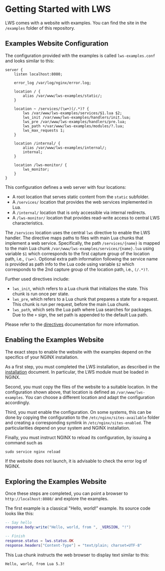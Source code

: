 # Getting Started with LWS

LWS comes with a website with examples. You can find the site in the `/examples` folder of this
repository.


## Examples Website Configuration

The configuration provided with the examples is called `lws-examples.conf` and looks similar to
this:

```nginx
server {
	listen localhost:8080;
	
	error_log /var/log/nginx/error.log;

	location / {
		alias /var/www/lws-examples/static/;
	}

	location ~ /services/(\w+)(/.*)? {
		lws /var/www/lws-examples/services/$1.lua $2;
		lws_init /var/www/lws-examples/handlers/init.lua;
		lws_pre /var/www/lws-examples/handlers/pre.lua;
		lws_path +/var/www/lws-examples/modules/?.lua;
		lws_max_requests 1;
	}

	location /internal/ {
		alias /var/www/lws-examples/internal/;
		internal;
	}

	location /lws-monitor/ {
		lws_monitor;
	}
}
```

This configuration defines a web server with four locations:
- A root location that serves static content from the `static` subfolder.
- A `/services/` location that provides the web services implemented in Lua.
- A `/internal/` location that is only accessible via internal redirects.
- A `/lws-monitor/` location that provides read-write access to central LWS characteristics.

The `/services` location uses the central `lws` directive to enable the LWS handler. The directive
maps paths to files with main Lua chunks that implement a web service. Specifically, the path
`/services/{name}` is mapped to the main Lua chunk `/var/www/lws-examples/services/{name}.lua`
using variable `$1` which corresponds to the first capture group of the location path, i.e.,
`(\w+)`. Optional extra path information following the service name is provided as path info to
the Lua code using variable `$2` which corresponds to the 2nd capture group of the location path,
i.e., `(/.*)?`.

Further used directives include:

- `lws_init`, which refers to a Lua chunk that initializes the state. This chunk is run once per
state.
- `lws_pre`, which refers to a Lua chunk that prepares a state for a request. This chunk is run
per request, before the main Lua chunk.
- `lws_path`, which sets the Lua path where Lua searches for packages. Due to the `+` sign, the
set path is appended to the default Lua path.

Please refer to the [directives](Directives.md) documentation for more information.


## Enabling the Examples Website

The exact steps to enable the website with the examples depend on the specifics of your NGINX
installation.

As a first step, you must completed the LWS installation, as described in the
[installation](Installation.md) document. In particular, the LWS module must be loaded in NGINX.

Second, you must copy the files of the website to a suitable location. In the configuration shown
above, that location is defined as `/var/www/lws-examples`. You can choose a different
location and adapt the configuration accordingly.

Third, you must enable the configuration. On some systems, this can be done by copying the
configuration to the `/etc/nginx/sites-available` folder and creating a corresponding symlink in
`/etc/nginx/sites-enabled`. The particularities depend on your system and NGINX installation.

Finally, you must instruct NGINX to reload its configuration, by issuing a command such as

```
sudo service nginx reload
```

If the website does not launch, it is advisable to check the error log of NGINX.


## Exploring the Examples Website

Once these steps are completed, you can point a browser to `http://localhost:8080/` and explore
the examples.

The first example is a classical "Hello, world!" example. Its source code looks like this:

```lua
-- Say hello
response.body:write("Hello, world, from ", _VERSION, "!")

-- Finish
response.status = lws.status.OK
response.headers["Content-Type"] = "text/plain; charset=UTF-8"
```

This Lua chunk instructs the web browser to display text similar to this:

```
Hello, world, from Lua 5.3!
```
